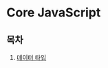 # Core JavaScript

## 목차

1. [데이터 타입](https://github.com/hyesungoh/learningWhatIWant/tree/master/Books/Core-JavaScript/1_%EB%8D%B0%EC%9D%B4%ED%84%B0_%ED%83%80%EC%9E%85)
